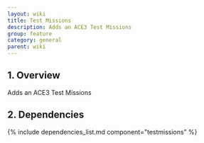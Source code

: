 ```yaml
---
layout: wiki
title: Test Missions
description: Adds an ACE3 Test Missions
group: feature
category: general
parent: wiki
---
```


## 1. Overview

Adds an ACE3 Test Missions

## 2. Dependencies

{% include dependencies_list.md component="testmissions" %}
